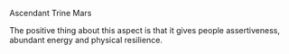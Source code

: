 Ascendant Trine Mars

The positive thing about this aspect is that it gives people assertiveness, abundant energy and physical resilience.
